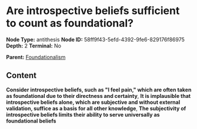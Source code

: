 # Are introspective beliefs sufficient to count as foundational?

**Node Type:** antithesis
**Node ID:** 58ff9f43-5efd-4392-9fe6-829176f86975
**Depth:** 2
**Terminal:** No

**Parent:** [Foundationalism](foundationalism.md)

## Content

**Consider introspective beliefs, such as "I feel pain," which are often taken as foundational due to their directness and certainty**, **It is implausible that introspective beliefs alone, which are subjective and without external validation, suffice as a basis for all other knowledge**, **The subjectivity of introspective beliefs limits their ability to serve universally as foundational beliefs**
